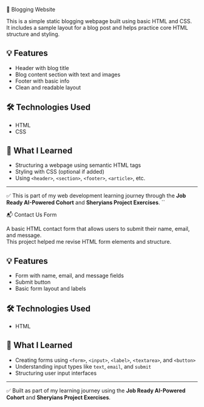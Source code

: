  📝 Blogging Website
   
This is a simple static blogging webpage built using basic HTML and CSS.  
It includes a sample layout for a blog post and helps practice core HTML structure and styling.
  
## 💡 Features     
- Header with blog title     
- Blog content section with text and images   
- Footer with basic info     
- Clean and readable layout

## 🛠️ Technologies Used    
- HTML
- CSS

## 📌 What I Learned
- Structuring a webpage using semantic HTML tags
- Styling with CSS (optional if added)
- Using `<header>`, `<section>`, `<footer>`, `<article>`, etc.

---

✅ This is part of my web development learning journey through the **Job Ready AI-Powered Cohort** and **Sheryians Project Exercises**.
``

📬 Contact Us Form

A basic HTML contact form that allows users to submit their name, email, and message.  
This project helped me revise HTML form elements and structure.

## 💡 Features
- Form with name, email, and message fields
- Submit button
- Basic form layout and labels

## 🛠️ Technologies Used
- HTML

## 📌 What I Learned
- Creating forms using `<form>`, `<input>`, `<label>`, `<textarea>`, and `<button>`
- Understanding input types like `text`, `email`, and `submit`
- Structuring user input interfaces

---

✅ Built as part of my learning journey using the **Job Ready AI-Powered Cohort** and **Sheryians Project Exercises**.
```
